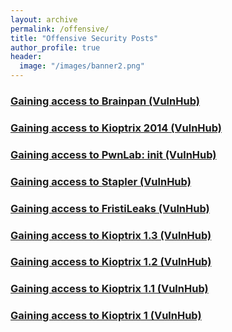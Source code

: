 ```yaml
---
layout: archive
permalink: /offensive/
title: "Offensive Security Posts"
author_profile: true
header:
  image: "/images/banner2.png"
---
```





### [Gaining access to Brainpan (VulnHub)](https://holstrater.github.io/brainpan/)

### [Gaining access to Kioptrix 2014 (VulnHub)](https://holstrater.github.io/kioptrix2014/)

### [Gaining access to PwnLab: init (VulnHub)](https://holstrater.github.io/pwnlab_init/)

### [Gaining access to Stapler (VulnHub)](https://holstrater.github.io/stapler/)

### [Gaining access to FristiLeaks (VulnHub)](https://holstrater.github.io/fristileaks/)

### [Gaining access to Kioptrix 1.3 (VulnHub)](https://holstrater.github.io/kioptrix13/)

### [Gaining access to Kioptrix 1.2 (VulnHub)](https://holstrater.github.io/kioptrix12/)

### [Gaining access to Kioptrix 1.1 (VulnHub)](https://holstrater.github.io/kioptrix11/)

### [Gaining access to Kioptrix 1 (VulnHub)](https://holstrater.github.io/kioptrix1/)
